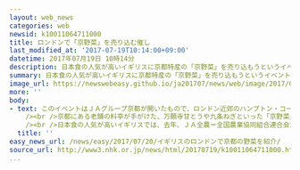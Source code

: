 ```yaml
---
layout: web_news
categories: web
newsid: k10011064711000
title: ロンドンで「京野菜」を売り込む催し
last_modified_at: '2017-07-19T10:14:00+09:00'
datetime: 2017年07月19日 10時14分
description: 日本食の人気が高いイギリスに京都特産の「京野菜」を売り込もうというイベントがロンドン近郊の宮殿で開かれ、招待された現地の食品業界などの人たちに伝統野菜の魅力をアピールしました。
summary: 日本食の人気が高いイギリスに京都特産の「京野菜」を売り込もうというイベントがロンドン近郊の宮殿で開かれ、招待された現地の食品業界などの人たちに伝統野菜の魅力をアピールしました。
image_url: https://newswebeasy.github.io/ja201707/news/web/image/2017/07/20/k10011064711000.jpg
more: ''
body:
- text: このイベントはＪＡグループ京都が開いたもので、ロンドン近郊のハンプトン・コート宮殿には、１８日、イギリス政府や食品業界などの関係者、２７０人が招かれました。<br
    /><br />京都にある老舗の料亭が手がけた、万願寺甘とうや九条ねぎといった「京野菜」を中心にしたコース料理がふるまわれました。このうち、サーモンの幽あん焼きには賀茂なすや伏見とうがらしなどが添えられ、イギリスの人たちは京都の食材が織りなす味と美しい色合いを楽しんでいました。参加した人は「新鮮でおいしいです。さっぱりしていて、夏の暑い日にはちょうどいいと思います」と話していました。<br
    /><br />日本食の人気が高いイギリスでは、去年、ＪＡ全農＝全国農業協同組合連合会が現地の食品卸会社を買収していて、こうした新たなルートも活用して京野菜の販路拡大につなげたいとしています。ＪＡグループ京都の中川泰宏会長は「イギリスを拠点にヨーロッパ全体に京野菜を売り込み、自信を持って農業に取り組めるようにしたい」と話しています。
  title: ''
easy_news_url: /news/easy/2017/07/20/イギリスのロンドンで京都の野菜を紹介/
source_url: http://www3.nhk.or.jp/news/html/20170719/k10011064711000.html
...
```

